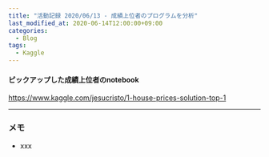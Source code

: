 ```yaml
---
title: "活動記録 2020/06/13 - 成績上位者のプログラムを分析"
last_modified_at: 2020-06-14T12:00:00+09:00
categories:
  - Blog
tags:
  - Kaggle
---
```


#### ピックアップした成績上位者のnotebook
https://www.kaggle.com/jesucristo/1-house-prices-solution-top-1



---

### メモ
* xxx

